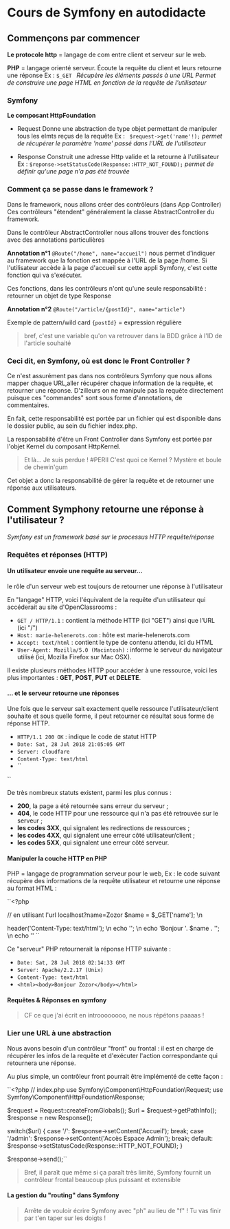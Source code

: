 # Cours de Symfony en autodidacte

## Commençons par commencer

**Le protocole http** = langage de com entre client et serveur sur le web.

**PHP** = langage orienté serveur. Écoute la requête du client et leurs retourne une réponse
  Ex :
``$_GET ``
*Récupère les éléments passés à une URL
Permet de construire une page HTML en fonction de la requête de l'utilisateur*


### Symfony

**Le composant HttpFoundation**
- Request
Donne une abstraction de type objet permettant de manipuler tous les elmts reçus de la requête
  Ex :
`` $request->get('name'!);``
*permet de récupérer le paramètre 'name' passé dans l'URL de l'utilisateur*

- Response
Construit une adresse Http valide et la retourne à l'utilisateur
  Ex :
``$reponse->setStatusCode(Response::HTTP_NOT_FOUND);``
*permet de définir qu'une page n'a pas été trouvée*


### Comment ça se passe dans le framework ?

Dans le framework, nous allons créer des contrôleurs (dans App Controller)
Ces contrôleurs "étendent" généralement la classe AbstractController du framework.

Dans le contrôleur AbstractController nous allons trouver des fonctions avec des annotations particulières

**Annotation n°1**
``@Route("/home", name="accueil")`` nous permet d'indiquer au framework que la fonction est mappée à l'URL de la page /home.
Si l'utilisateur accède à la page d'accueil sur cette appli Symfony, c'est cette fonction qui va s'exécuter.

Ces fonctions, dans les contrôleurs n'ont qu'une seule responsabilité : retourner un objet de type Response

**Annotation n°2**
``@Route("/article/{postId}", name="article")``

Exemple de pattern/wild card
``{postId}`` = expression régulière
>bref, c'est une variable qu'on va retrouver dans la BDD grâce à l'ID de l'article souhaité

### Ceci dit, en Symfony, où est donc le Front Controller ?
Ce n'est assurément pas dans nos contrôleurs Symfony que nous allons mapper chaque URL,aller récupérer chaque information de la requête, et retourner une réponse. D'zilleurs on ne manipule pas la requête directement puisque ces "commandes" sont sous forme d'annotations, de commentaires.

En fait, cette responsabilité est portée par un fichier qui est disponible dans le dossier public, au sein du fichier index.php.

La responsabilité d'être un Front Controller dans Symfony est portée par l'objet Kernel du composant HttpKernel.
>Et là... Je suis perdue ! #PERII C'est quoi ce Kernel ? Mystère et boule de chewin'gum

Cet objet a donc la responsabilité de gérer la requête et de retourner une réponse aux utilisateurs.

## Comment Symphony retourne une réponse à l'utilisateur ?
*Symfony est un framework basé sur le processus HTTP requête/réponse*

### Requêtes et réponses (HTTP)

#### Un utilisateur envoie une requête au serveur...
 le rôle d'un serveur web est toujours de retourner une réponse à l'utilisateur

 En "langage" HTTP, voici l'équivalent de la requête d'un utilisateur qui accéderait au site d'OpenClassrooms :

- ``GET / HTTP/1.1`` : contient la méthode HTTP (ici "GET") ainsi que l’URL (ici "/")
- ``Host: marie-helenerots.com`` : hôte est marie-helenerots.com
- ``Accept: text/html`` : contient le type de contenu attendu, ici du HTML
- ``User-Agent: Mozilla/5.0 (Macintosh)`` : informe le serveur du navigateur utilisé (ici, Mozilla Firefox sur Mac OSX).

Il existe plusieurs méthodes HTTP pour accéder à une ressource, voici les plus importantes : **GET**, **POST**, **PUT** et **DELETE**.

#### ... et le serveur retourne une réponses
Une fois que le serveur sait exactement quelle ressource l'utilisateur/client souhaite et sous quelle forme, il peut retourner ce résultat sous forme de réponse HTTP.


- ``HTTP/1.1 200 OK`` : indique le code de statut HTTP
- ``Date: Sat, 28 Jul 2018 21:05:05 GMT``
- ``Server: cloudfare``
- ``Content-Type: text/html``
- ``<html>
 <!-- ... HTML de la page d'accueil -->
</html>``

 De très nombreux statuts existent, parmi les plus connus :
- **200**, la page a été retournée sans erreur du serveur ;
- **404**, le code HTTP pour une ressource qui n'a pas été retrouvée sur le serveur ;
- **les codes 3XX**, qui signalent les redirections de ressources ;
- **les codes 4XX**, qui signalent une erreur côté utilisateur/client ;
- **les codes 5XX**, qui signalent une erreur côté serveur.

#### Manipuler la couche HTTP en PHP
PHP = langage de programmation serveur pour le web,
Ex : le code suivant récupère des informations de la requête utilisateur et retourne une réponse au format HTML :

``<?php

// en utilisant l'url localhost?name=Zozor
$name = $_GET['name']; \n

header('Content-Type: text/html'); \n
echo '<html>'; \n
echo '<body>Bonjour '. $name . '</body>'; \n
echo '</html>'
``

Ce "serveur" PHP retournerait la réponse HTTP suivante :

- ``Date: Sat, 28 Jul 2018 02:14:33 GMT``
- ``Server: Apache/2.2.17 (Unix)``
- ``Content-Type: text/html``
- ``<html><body>Bonjour Zozor</body></html>``

#### Requêtes & Réponses en symfony
> CF ce que j'ai écrit en introooooooo, ne nous répétons paaaas !

### Lier une URL à une abstraction
Nous avons besoin d'un contrôleur "front" ou frontal : il est en charge de récupérer les infos de la requête et d'exécuter l'action correspondante qui retournera une réponse.

Au plus simple, un contrôleur front pourrait être implémenté de cette façon :

``<?php
// index.php
use Symfony\Component\HttpFoundation\Request;
use Symfony\Component\HttpFoundation\Response;

$request = Request::createFromGlobals();
$url = $request->getPathInfo();
$response = new Response();

switch($url) {
    case '/':
        $response->setContent('Accueil');
        break;
    case '/admin':
        $response->setContent('Accès Espace Admin');
        break;
    default:
        $response->setStatusCode(Response::HTTP_NOT_FOUND);
}

$response->send();``

> Bref, il paraît que même si ça paraît très limité, Symfony fournit un contrôleur frontal beaucoup plus puissant et extensible

#### La gestion du "routing" dans Symfony
> Arrête de vouloir écrire Symfony avec "ph" au lieu de "f" ! Tu vas finir par t'en taper sur les doigts !
